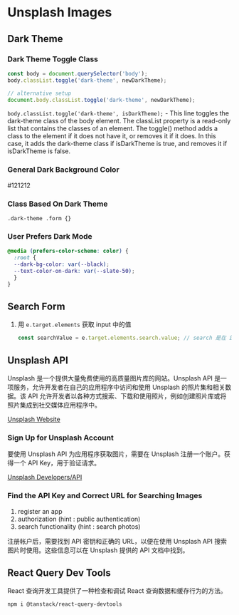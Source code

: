 # Unsplash Images

## Dark Theme

### Dark Theme Toggle Class

```jsx
const body = document.querySelector('body');
body.classList.toggle('dark-theme', newDarkTheme);

// alternative setup
document.body.classList.toggle('dark-theme', newDarkTheme);
```

`body.classList.toggle('dark-theme', isDarkTheme);` - This line toggles the dark-theme class of the body element. The classList property is a read-only list that contains the classes of an element. The toggle() method adds a class to the element if it does not have it, or removes it if it does. In this case, it adds the dark-theme class if isDarkTheme is true, and removes it if isDarkTheme is false.

### General Dark Background Color

#121212

### Class Based On Dark Theme

`.dark-theme .form {}`

### User Prefers Dark Mode

```css
@media (prefers-color-scheme: color) {
  :root {
  --dark-bg-color: var(--black);
  --text-color-on-dark: var(--slate-50);
  }
}
```

## Search Form

1. 用 `e.target.elements` 获取 input 中的值
   ```jsx
   const searchValue = e.target.elements.search.value; // search 是在 input 中设置的 name; e.target.value 的另一种方式
   ```

## Unsplash API

Unsplash 是一个提供大量免费使用的高质量图片库的网站。Unsplash API 是一项服务，允许开发者在自己的应用程序中访问和使用 Unsplash 的照片集和相关数据。该 API 允许开发者以各种方式搜索、下载和使用照片，例如创建照片库或将照片集成到社交媒体应用程序中。

[Unsplash Website](https://unsplash.com/)

### Sign Up for Unsplash Account

要使用 Unsplash API 为应用程序获取图片，需要在 Unsplash 注册一个账户。获得一个 API Key，用于验证请求。

[Unsplash Developers/API](https://unsplash.com/developers)

### Find the API Key and Correct URL for Searching Images

1. register an app
2. authorization (hint : public authentication)
3. search functionality (hint : search photos)

注册帐户后，需要找到 API 密钥和正确的 URL，以便在使用 Unsplash API 搜索图片时使用。这些信息可以在 Unsplash 提供的 API 文档中找到。

## React Query Dev Tools

React 查询开发工具提供了一种检查和调试 React 查询数据和缓存行为的方法。

```sh
npm i @tanstack/react-query-devtools
```